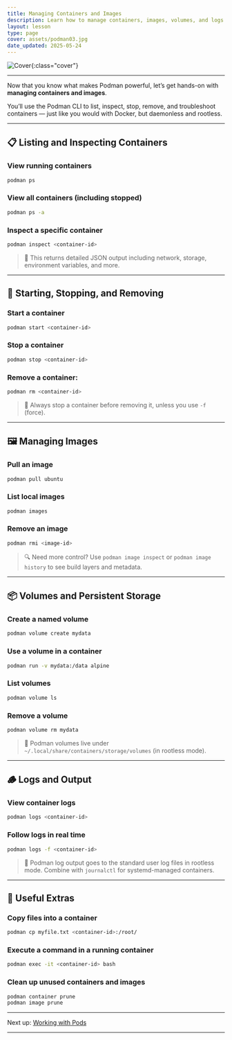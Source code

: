 ```yaml
---
title: Managing Containers and Images
description: Learn how to manage containers, images, volumes, and logs using Podman’s CLI — including useful commands for day-to-day development and operations.
layout: lesson
type: page
cover: assets/podman03.jpg
date_updated: 2025-05-24
---
```


![Cover]({{page.cover}}){:class="cover"}

---

Now that you know what makes Podman powerful, let’s get hands-on with **managing containers and images**.

You’ll use the Podman CLI to list, inspect, stop, remove, and troubleshoot containers — just like you would with Docker, but daemonless and rootless.

---

## 📋 Listing and Inspecting Containers

### View running containers

```bash
podman ps
```

### View all containers (including stopped)

```bash
podman ps -a
```

### Inspect a specific container

```bash
podman inspect <container-id>
```

> 🧠 This returns detailed JSON output including network, storage, environment variables, and more.

---

## 🧼 Starting, Stopping, and Removing

### Start a container

```bash
podman start <container-id>
```

### Stop a container

```bash
podman stop <container-id>
```

### Remove a container:

```bash
podman rm <container-id>
```

> 🛑 Always stop a container before removing it, unless you use `-f` (force).

---

## 🖼 Managing Images

### Pull an image

```bash
podman pull ubuntu
```

### List local images

```bash
podman images
```

### Remove an image

```bash
podman rmi <image-id>
```

> 🔍 Need more control? Use `podman image inspect` or `podman image history` to see build layers and metadata.

---

## 📦 Volumes and Persistent Storage

### Create a named volume

```bash
podman volume create mydata
```

### Use a volume in a container

```bash
podman run -v mydata:/data alpine
```

### List volumes

```bash
podman volume ls
```

### Remove a volume

```bash
podman volume rm mydata
```

> 📁 Podman volumes live under `~/.local/share/containers/storage/volumes` (in rootless mode).

---

## 🪵 Logs and Output

### View container logs

```bash
podman logs <container-id>
```

### Follow logs in real time

```bash
podman logs -f <container-id>
```

> 📜 Podman log output goes to the standard user log files in rootless mode. Combine with `journalctl` for systemd-managed containers.

---

## 🧰 Useful Extras

### Copy files into a container

```bash
podman cp myfile.txt <container-id>:/root/
```

### Execute a command in a running container

```bash
podman exec -it <container-id> bash
```

### Clean up unused containers and images

```bash
podman container prune
podman image prune
```

---

Next up: [Working with Pods](07_working_with_pods)

---
